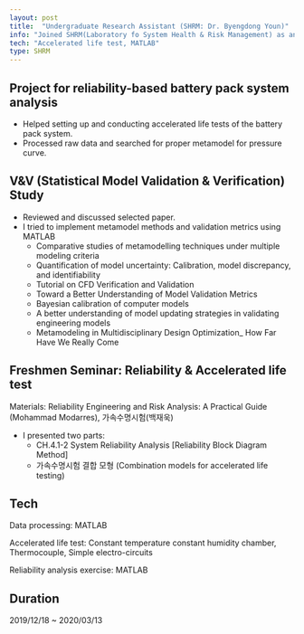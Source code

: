```yaml
---
layout: post
title:  "Undergraduate Research Assistant (SHRM: Dr. Byengdong Youn)"
info: "Joined SHRM(Laboratory fo System Health & Risk Management) as an intern"
tech: "Accelerated life test, MATLAB"
type: SHRM
---
```


## Project for reliability-based battery pack system analysis
* Helped setting up and conducting accelerated life tests of the battery pack system.
* Processed raw data and searched for proper metamodel for pressure curve.

## V&V (Statistical Model Validation & Verification) Study
* Reviewed and discussed selected paper.
* I tried to implement metamodel methods and validation metrics using MATLAB
  * Comparative studies of metamodelling techniques under multiple modeling criteria
  * Quantification of model uncertainty: Calibration, model discrepancy, and identifiability
  * Tutorial on CFD Verification and Validation 
  * Toward a Better Understanding of Model Validation Metrics
  * Bayesian calibration of computer models 
  * A better understanding of model updating strategies in validating engineering models
  * Metamodeling in Multidisciplinary Design Optimization_ How Far Have We Really Come

## Freshmen Seminar: Reliability & Accelerated life test
Materials: Reliability Engineering and Risk Analysis: A Practical Guide (Mohammad Modarres), 가속수명시험(백재욱) 
* I presented two parts:
  * CH.4.1-2 System Reliability Analysis [Reliability Block Diagram Method]
  * 가속수명시험 결합 모형 (Combination models for accelerated life testing)

## Tech
Data processing: MATLAB

Accelerated life test: Constant temperature constant humidity chamber, Thermocouple, Simple electro-circuits

Reliability analysis exercise: MATLAB

## Duration
2019/12/18 ~ 2020/03/13
